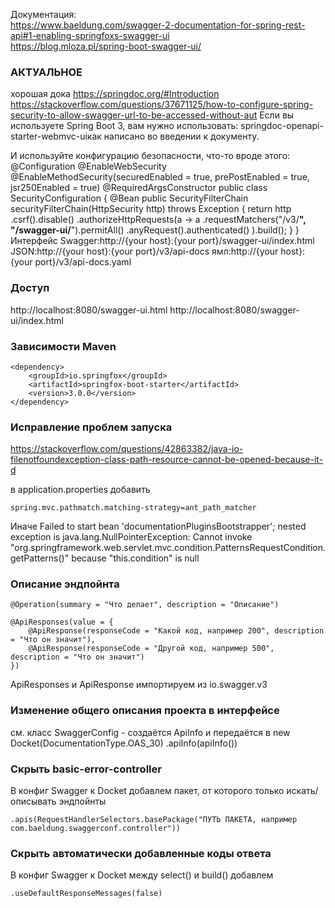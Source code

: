 Документация:  
https://www.baeldung.com/swagger-2-documentation-for-spring-rest-api#1-enabling-springfoxs-swagger-ui  
https://blog.mloza.pl/spring-boot-swagger-ui/

### АКТУАЛЬНОЕ  
хорошая дока https://springdoc.org/#Introduction  
https://stackoverflow.com/questions/37671125/how-to-configure-spring-security-to-allow-swagger-url-to-be-accessed-without-aut
Если вы используете Spring Boot 3, вам нужно использовать: springdoc-openapi-starter-webmvc-uiкак написано во введении к документу.

И используйте конфигурацию безопасности, что-то вроде этого:
@Configuration
@EnableWebSecurity
@EnableMethodSecurity(securedEnabled = true, prePostEnabled = true, jsr250Enabled = true)
@RequiredArgsConstructor
public class SecurityConfiguration {
   @Bean
   public SecurityFilterChain securityFilterChain(HttpSecurity http) throws Exception {
       return http
               .csrf().disable()
               .authorizeHttpRequests(a -> a
                       .requestMatchers("/v3/**", "/swagger-ui/**").permitAll()
                       .anyRequest().authenticated()
               ).build();
   }
}
Интерфейс Swagger:http://{your host}:{your port}/swagger-ui/index.html
JSON:http://{your host}:{your port}/v3/api-docs
ямл:http://{your host}:{your port}/v3/api-docs.yaml


### Доступ
http://localhost:8080/swagger-ui.html
http://localhost:8080/swagger-ui/index.html


### Зависимости Maven 

    <dependency>
        <groupId>io.springfox</groupId>
        <artifactId>springfox-boot-starter</artifactId>
        <version>3.0.0</version>
    </dependency>

### Исправление проблем запуска
https://stackoverflow.com/questions/42863382/java-io-filenotfoundexception-class-path-resource-cannot-be-opened-because-it-d  

в application.properties добавить 
    
    spring.mvc.pathmatch.matching-strategy=ant_path_matcher

Иначе Failed to start bean 'documentationPluginsBootstrapper'; nested exception is java.lang.NullPointerException: Cannot invoke "org.springframework.web.servlet.mvc.condition.PatternsRequestCondition.getPatterns()" because "this.condition" is null

### Описание эндпойнта   
    @Operation(summary = "Что делает", description = "Описание")   

    @ApiResponses(value = {
        @ApiResponse(responseCode = "Какой код, например 200", description = "Что он значит"),
        @ApiResponse(responseCode = "Другой код, например 500", description = "Что он значит")
    })
ApiResponses и ApiResponse импортируем из io.swagger.v3

### Изменение общего описания проекта в интерфейсе  
см. класс SwaggerConfig - создаётся ApiInfo и передаётся в new Docket(DocumentationType.OAS_30)
.apiInfo(apiInfo())

### Скрыть basic-error-controller

В конфиг Swagger к Docket добавлем пакет, от которого только искать/описывать эндпойнты

    .apis(RequestHandlerSelectors.basePackage("ПУТЬ ПАКЕТА, например com.baeldung.swaggerconf.controller"))

### Скрыть автоматически добавленные коды ответа  
В конфиг Swagger к Docket между select() и build() добавлем

    .useDefaultResponseMessages(false)
